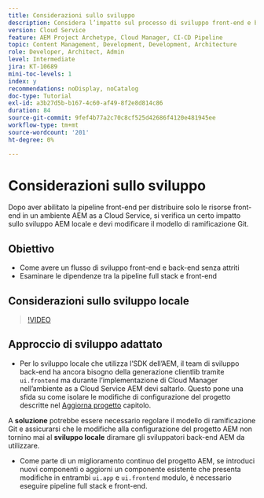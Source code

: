 ```yaml
---
title: Considerazioni sullo sviluppo
description: Considera l’impatto sul processo di sviluppo front-end e back-end una volta abilitata la pipeline front-end.
version: Cloud Service
feature: AEM Project Archetype, Cloud Manager, CI-CD Pipeline
topic: Content Management, Development, Development, Architecture
role: Developer, Architect, Admin
level: Intermediate
jira: KT-10689
mini-toc-levels: 1
index: y
recommendations: noDisplay, noCatalog
doc-type: Tutorial
exl-id: a3b27d5b-b167-4c60-af49-8f2e8d814c86
duration: 84
source-git-commit: 9fef4b77a2c70c8cf525d42686f4120e481945ee
workflow-type: tm+mt
source-wordcount: '201'
ht-degree: 0%

---
```


# Considerazioni sullo sviluppo

Dopo aver abilitato la pipeline front-end per distribuire solo le risorse front-end in un ambiente AEM as a Cloud Service, si verifica un certo impatto sullo sviluppo AEM locale e devi modificare il modello di ramificazione Git.

## Obiettivo

* Come avere un flusso di sviluppo front-end e back-end senza attriti
* Esaminare le dipendenze tra la pipeline full stack e front-end


## Considerazioni sullo sviluppo locale

>[!VIDEO](https://video.tv.adobe.com/v/3409421?quality=12&learn=on)


## Approccio di sviluppo adattato

* Per lo sviluppo locale che utilizza l’SDK dell’AEM, il team di sviluppo back-end ha ancora bisogno della generazione clientlib tramite `ui.frontend` ma durante l’implementazione di Cloud Manager nell’ambiente as a Cloud Service AEM devi saltarlo. Questo pone una sfida su come isolare le modifiche di configurazione del progetto descritte nel [Aggiorna progetto](update-project.md) capitolo.

A __soluzione__ potrebbe essere necessario regolare il modello di ramificazione Git e assicurarsi che le modifiche alla configurazione del progetto AEM non tornino mai al __sviluppo locale__ diramare gli sviluppatori back-end AEM da utilizzare.


* Come parte di un miglioramento continuo del progetto AEM, se introduci nuovi componenti o aggiorni un componente esistente che presenta modifiche in entrambi `ui.app` e `ui.frontend` modulo, è necessario eseguire pipeline full stack e front-end.
